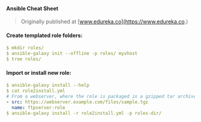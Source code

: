 #### Ansible Cheat Sheet

> Originally published at [www.edureka.co](https://www.edureka.co.)

#### Create templated role folders:
```yaml
$ mkdir roles/
$ ansible-galaxy init --offline -p roles/ myvhost
$ tree roles/
```


#### Import or install new role:
```yaml
$ ansible-galaxy install --help
$ cat role2install.yml
# From a webserver, where the role is packaged in a gzipped tar archive
- src: https://webserver.example.com/files/sample.tgz
  name: ftpserver-role
$ ansible-galaxy install -r role2install.yml -p roles-dir/
```


